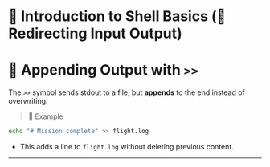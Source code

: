 # 🐚 Introduction to Shell Basics (🔁 Redirecting Input Output)

# 🔄 Appending Output with `>>`

The `>>` symbol sends stdout to a file, but **appends** to the end instead of overwriting.

> 📌 Example

```bash
echo "# Mission complete" >> flight.log
```

* This adds a line to `flight.log` without deleting previous content.

---


